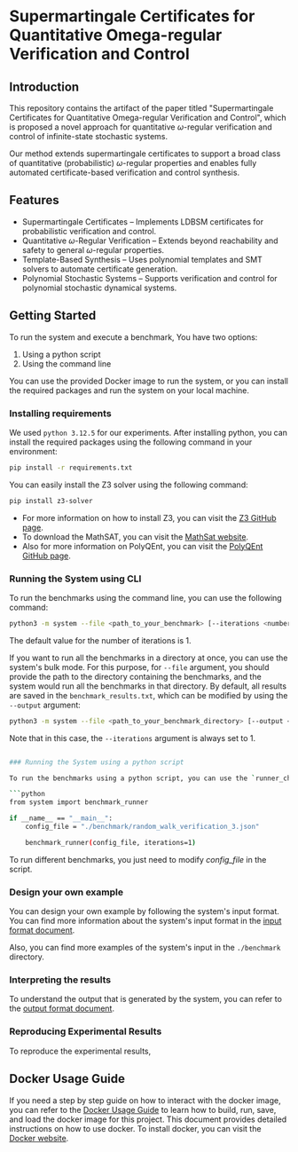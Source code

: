 # Supermartingale Certificates for Quantitative Omega-regular Verification and Control

## Introduction 
This repository contains the artifact of the paper titled "Supermartingale Certificates for Quantitative Omega-regular Verification and Control", 
which is proposed a novel approach for quantitative $\omega$-regular verification and control of infinite-state stochastic systems.

Our method extends supermartingale certificates to support a broad class of quantitative (probabilistic) $\omega$-regular properties and enables fully automated certificate-based verification and control synthesis.

## Features

- Supermartingale Certificates – Implements LDBSM certificates for probabilistic verification and control.
- Quantitative $\omega$-Regular Verification – Extends beyond reachability and safety to general $\omega$-regular properties.
- Template-Based Synthesis – Uses polynomial templates and SMT solvers to automate certificate generation.
- Polynomial Stochastic Systems – Supports verification and control for polynomial stochastic dynamical systems.


## Getting Started

To run the system and execute a benchmark, You have two options:
1. Using a python script
2. Using the command line

You can use the provided Docker image to run the system, or you can install the required packages and run the system on your local machine.

### Installing requirements

We used `python 3.12.5` for our experiments. After installing python, you can install the required packages using the following command in your environment:

```bash
pip install -r requirements.txt
```

You can easily install the Z3 solver using the following command:

```bash
pip install z3-solver
```

- For more information on how to install Z3, you can visit the [Z3 GitHub page](https://github.com/Z3Prover/z3).
- To download the MathSAT, you can visit the [MathSat website](https://mathsat.fbk.eu/download.html).
- Also for more information on PolyQEnt, you can visit the [PolyQEnt GitHub page](https://github.com/ChatterjeeGroup-ISTA/polyqent).


### Running the System using CLI

To run the benchmarks using the command line, you can use the following command:

```bash
python3 -m system --file <path_to_your_benchmark> [--iterations <number_of_iterations>]
```
The default value for the number of iterations is 1.

If you want to run all the benchmarks in a directory at once, you can use the system's bulk mode. 
For this purpose, for `--file` argument, you should provide the path to the directory containing the benchmarks, and the system would run all the benchmarks in that directory.
By default, all results are saved in the `benchmark_results.txt`, which can be modified by using the `--output` argument:

```bash
python3 -m system --file <path_to_your_benchmark_directory> [--output <output_file_name>]
```
Note that in this case, the `--iterations` argument is always set to 1.

```bash

### Running the System using a python script

To run the benchmarks using a python script, you can use the `runner_check.py` script, which is:

```python
from system import benchmark_runner

if __name__ == "__main__":
    config_file = "./benchmark/random_walk_verification_3.json"

    benchmark_runner(config_file, iterations=1)
```

To run different benchmarks, you just need to modify _config_file_ in the script.


### Design your own example

You can design your own example by following the system's input format. You can find more information about the system's input format in the [input format document](./Documents/input_format.md).

Also, you can find more examples of the system's input in the `./benchmark` directory.


### Interpreting the results

To understand the output that is generated by the system, you can refer to the [output format document](./Documents/output_format.md).


### Reproducing Experimental Results

To reproduce the experimental results,

## Docker Usage Guide

If you need a step by step guide on how to interact with the docker image, you can refer to the [Docker Usage Guide](./Documents/docker.md) to learn how to build, run, save, and load the docker image for this project.
This document provides detailed instructions on how to use docker. To install docker, you can visit the [Docker website](https://www.docker.com/get-started/).
